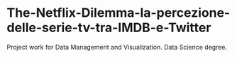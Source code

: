 # The-Netflix-Dilemma-la-percezione-delle-serie-tv-tra-IMDB-e-Twitter
Project work for Data Management and Visualization. Data Science degree.

